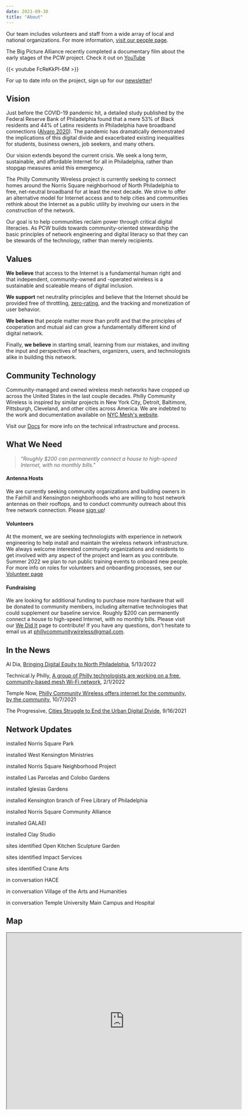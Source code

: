 ```yaml
---
date: 2021-09-30
title: "About"
---
```


Our team includes volunteers and staff from a wide array of local and national organizations. For more information, [visit our people page](/people).

The Big Picture Alliance recently completed a documentary film about the early stages of the PCW project. Check it out on [YouTube](https://www.youtube.com/watch?v=FcReKkPl-6M)

{{< youtube FcReKkPl-6M >}}

For up to date info on the project, sign up for our [newsletter](http://eepurl.com/hHTT2D)!

## Vision

Just before the COVID-19 pandemic hit, a detailed study published by the Federal Reserve Bank of Philadelphia found that a mere 53% of Black residents and 44% of Latinx residents in Philadelphia have broadband connections ([Alvaro 2020](https://www.benton.org/headlines/toward-digital-inclusion-broadband-access-third-federal-reserve-district)). The pandemic has dramatically demonstrated the implications of this digital divide and exacerbated existing inequalities for students, business owners, job seekers, and many others.

Our vision extends beyond the current crisis. We seek a long term, sustainable, and affordable Internet for all in Philadelphia, rather than stopgap measures amid this emergency.

The Philly Community Wireless project is currently seeking to connect homes around the Norris Square neighborhood of North Philadelphia to free, net-neutral broadband for at least the next decade. We strive to offer an alternative model for Internet access and to help cities and communities rethink about the Internet as a public utility by involving our users in the construction of the network.

Our goal is to help communities reclaim power through critical digital literacies. As PCW builds towards community-oriented stewardship the basic principles of network engineering and digital literacy so that they can be stewards of the technology, rather than merely recipients.

## Values

**We believe** that access to the Internet is a fundamental human right and that independent, community-owned and -operated wireless is a sustainable and scaleable means of digital inclusion.

**We support** net neutrality principles and believe that the Internet should be provided free of throttling, [zero-rating](https://en.wikipedia.org/wiki/Zero-rating), and the tracking and monetization of user behavior.

**We believe** that people matter more than profit and that the principles of cooperation and mutual aid can grow a fundamentally different kind of digital network.

Finally, **we believe** in starting small, learning from our mistakes, and inviting the input and perspectives of teachers, organizers, users, and technologists alike in building this network.

## Community Technology

Community-managed and owned wireless mesh networks have cropped up across the United States in the last couple decades. Philly Community Wireless is inspired by similar projects in New York City, Detroit, Baltimore, Pittsburgh, Cleveland, and other cities across America. We are indebted to the work and documentation available on [NYC Mesh's website](https://www.nycmesh.net/).

Visit our [Docs](https://docs.phillycommunitywireless.org/en/latest/) for more info on the technical infrastructure and process.

## What We Need

> <p class="f3"><i>"Roughly $200 can permanently connect a house to high-speed Internet, with no monthly bills."</i></p>

#### Antenna Hosts

We are currently seeking community organizations and building owners in the Fairhill and Kensington neighborhoods who are willing to host network antennas on their rooftops, and to conduct community outreach about this free network connection. Please [sign up](https://docs.google.com/forms/d/e/1FAIpQLSfjx0A9mFxMiXSb1jisgcHFHwTzktsuz4c36Ja1tVOQjjXzow/viewform)!

#### Volunteers

At the moment, we are seeking technologists with experience in network engineering to help install and maintain the wireless network infrastructure. We always welcome interested community organizations and residents to get involved with any aspect of the project and learn as you contribute. Summer 2022 we plan to run public training events to onboard new people. For more info on roles for volunteers and onboarding processes, see our [Volunteer page](https://phillycommunitywireless.org/volunteer/) 

#### Fundraising

We are looking for additional funding to purchase more hardware that will be donated to community members, including alternative technologies that could supplement our baseline service. Roughly $200 can permanently connect a house to high-speed Internet, with no monthly bills. Please visit our [We Did It](https://phillycommunitywireless.wedid.it/) page to contribute! If you have any questions, don't hesitate to email us at phillycommunitywireless@gmail.com.

## In the News

Al Dia, [Bringing Digital Equity to North Philadelphia](https://aldianews.com/local/philadelphia/digital-equity-day), 5/13/2022

Technical.ly Philly, [A group of Philly technologists are working on a free, community-based mesh Wi-Fi network](https://technical.ly/2022/01/12/philly-community-wireless-phillywisper-mesh-wifi/), 2/1/2022  

Temple Now, [Philly Community Wireless offers internet for the community, by the community](https://news.temple.edu/news/2021-10-07/philly-community-wireless-offers-internet-community-community), 10/7/2021  

The Progressive, [Cities Struggle to End the Urban Digital Divide](https://progressive.org/latest/urban-digital-divide-rosen-210916/), 9/16/2021

## Network Updates

<span class="bg-gold black ph2 pv1 br3 small-caps">installed</span> Norris Square Park 

<span class="bg-gold black ph2 pv1 br3 small-caps">installed</span> West Kensington Ministries

<span class="bg-gold black ph2 pv1 br3 small-caps">installed</span> Norris Square Neighborhood Project

<span class="bg-gold black ph2 pv1 br3 small-caps">installed</span> Las Parcelas and Colobo Gardens

<span class="bg-gold black ph2 pv1 br3 small-caps">installed</span> Iglesias Gardens

<span class="bg-gold black ph2 pv1 br3 small-caps">installed</span> Kensington branch of Free Library of Philadelphia

<span class="bg-gold black ph2 pv1 br3 small-caps">installed</span> Norris Square Community Alliance

<span class="bg-gold black ph2 pv1 br3 small-caps">installed</span> GALAEI

<span class="bg-gold black ph2 pv1 br3 small-caps">installed</span> Clay Studio

<span class="bg-yellow dark-gray ph2 pv1 br3 small-caps">sites identified</span> Open Kitchen Sculpture Garden

<span class="bg-yellow dark-gray ph2 pv1 br3 small-caps">sites identified</span> Impact Services

<span class="bg-yellow dark-gray ph2 pv1 br3 small-caps">sites identified</span> Crane Arts

<span class="bg-light-yellow near-black ph2 pv1 br3 small-caps">in conversation</span> HACE

<span class="bg-light-yellow near-black ph2 pv1 br3 small-caps">in conversation</span> Village of the Arts and Humanities

<span class="bg-light-yellow near-black ph2 pv1 br3 small-caps">in conversation</span> Temple University Main Campus and Hospital

## Map

<iframe src="https://www.google.com/maps/d/u/0/embed?mid=1FZkwiS9IrQBjlNLUL6QhA6KO7T-XTXnK&ehbc=2E312F" width="640" height="480"></iframe>
